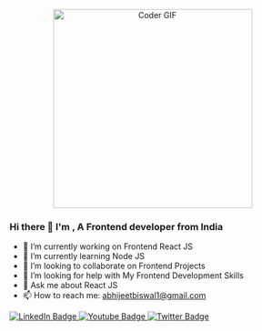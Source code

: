 <p align="center" width="100%">
 <img alt="Coder GIF" width=350 src="https://media.giphy.com/media/v1.Y2lkPTc5MGI3NjExOXh3enJ5cTM3ZXk4bTd2bjJueTVmcXl5cXJ4OWw0em5oYmdrcHp6dyZlcD12MV9pbnRlcm5hbF9naWZfYnlfaWQmY3Q9cw/gjrYDwbjnK8x36xZIO/giphy.gif" />
</p>

### Hi there 👋 I'm <Abhijeet Biswal/> , A <code-passionate></code-passionate> Frontend developer from India

- 🔭 I’m currently working on Frontend React JS 
- 🌱 I’m currently learning Node JS 
- 👯 I’m looking to collaborate on Frontend Projects
- 🤔 I’m looking for help with My Frontend Development Skills 
- 💬 Ask me about React JS
- 📫 How to reach me: abhijeetbiswal1@gmail.com

<div id="badges">
  <a href="https://www.linkedin.com/in/abhijeet-biswal-391624240/">
    <img src="https://img.shields.io/badge/LinkedIn-blue?style=for-the-badge&logo=linkedin&logoColor=white" alt="LinkedIn Badge"/>
  </a>
  <a href="https://instagram.com/abhijeet.biswal?igshid=ZDc4ODBmNjlmNQ==">
    <img src="https://img.shields.io/badge/Instagram-darkpink?style=for-the-badge&logo=instagram&logoColor=white" alt="Youtube Badge"/>
  </a>
  <a href="your-twitter-URL">
    <img src="https://img.shields.io/badge/Twitter-blue?style=for-the-badge&logo=twitter&logoColor=white" alt="Twitter Badge"/>
  </a>
</div>

